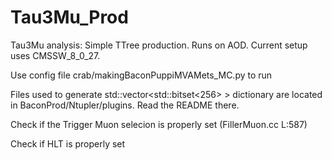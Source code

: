 # Tau3Mu_Prod
Tau3Mu analysis: Simple TTree  production. Runs on AOD. Current setup uses CMSSW_8_0_27.

Use config file crab/makingBaconPuppiMVAMets_MC.py to run

Files used to generate std::vector<std::bitset<256> > dictionary are located in BaconProd/Ntupler/plugins. Read the README there.

Check if the Trigger Muon selecion is properly set (FillerMuon.cc L:587)

Check if HLT is properly set
